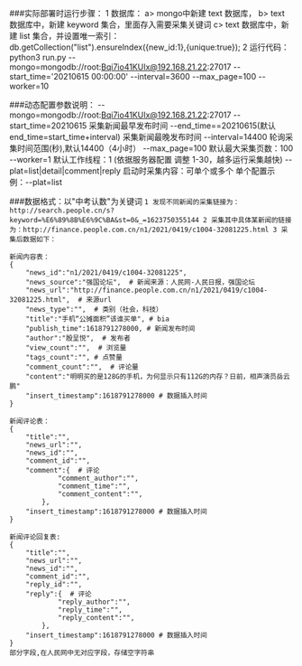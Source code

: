 ###实际部署时运行步骤：
    1 数据库： 
        a> mongo中新建 text 数据库，
        b> text 数据库中，新建 keyword 集合，里面存入需要采集关键词
        c> text 数据库中，新建 list 集合，并设置唯一索引：db.getCollection("list").ensureIndex({new_id:1},{unique:true});
    2 运行代码：
        python3 run.py --mongo=mongodb://root:Bqi7io41KUIx@192.168.21.22:27017 --start_time='20210615 00:00:00' --interval=3600 --max_page=100 --worker=10

###动态配置参数说明：
    --mongo=mongodb://root:Bqi7io41KUIx@192.168.21.22:27017
    --start_time=20210615 采集新闻最早发布时间
    --end_time==20210615(默认 end_time=start_time+interval)  采集新闻最晚发布时间
    --interval=14400   轮询采集时间范围(秒),默认14400（4小时）
    --max_page=100    默认最大采集页数：100
    --worker=1   默认工作线程：1 (依据服务器配置 调整 1-30，越多运行采集越快)
    --plat=list|detail|comment|reply   启动时采集内容：可单个或多个  单个配置示例：--plat=list
    
###数据格式：以"中考认数"为关键词
	`1 发现不同新闻的采集链接为：http://search.people.cn/s?keyword=%E6%89%8B%E6%9C%BA&st=0&_=1623750355144
	2 采集其中具体某新闻的链接为：http://finance.people.com.cn/n1/2021/0419/c1004-32081225.html
	3 采集后数据如下：`
	
    新闻内容表：
    {
        "news_id":"n1/2021/0419/c1004-32081225",
        "news_source":"强国论坛",  # 新闻来源：人民网-人民日报，强国论坛
        "news_url":"http://finance.people.com.cn/n1/2021/0419/c1004-32081225.html",  # 来源url
        "news_type":"",  # 类别（社会，科技）
        "title":"手机“公摊面积”该谁买单", # bia
        "publish_time":1618791278000, # 新闻发布时间
        "author":"殷呈悦",  # 发布者
        "view_count":"",  # 浏览量
        "tags_count":"", # 点赞量
        "comment_count":"",  # 评论量
        "content":"明明买的是128G的手机，为何显示只有112G的内存？日前，相声演员岳云鹏" 
        "insert_timestamp":1618791278000 # 数据插入时间
    }
        
    新闻评论表：
    {
        "title":"",
        "news_url":"",
        "news_id":"",
        "comment_id":"",
        "comment":{  # 评论
                "comment_author":"",	
                "comment_time":"",	
                "comment_content":"",	
            },
        "insert_timestamp":1618791278000 # 数据插入时间
    }
        
    新闻评论回复表:
    {
        "title":"",
        "news_url":"",
        "news_id":"",
        "comment_id":"",
        "reply_id":"",
        "reply":{  # 评论
                "reply_author":"",	
                "reply_time":"",	
                "reply_content":"",	
            },
        "insert_timestamp":1618791278000 # 数据插入时间
    }
    部分字段,在人民网中无对应字段，存储空字符串

